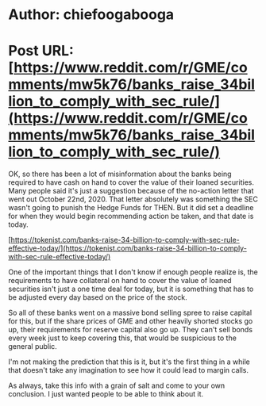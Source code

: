 # Author: chiefoogabooga
# Post URL: [https://www.reddit.com/r/GME/comments/mw5k76/banks_raise_34billion_to_comply_with_sec_rule/](https://www.reddit.com/r/GME/comments/mw5k76/banks_raise_34billion_to_comply_with_sec_rule/)


OK, so there has been a lot of misinformation about the banks being required to have cash on hand to cover the value of their loaned securities. Many people said it's just a suggestion because of the no-action letter that went out October 22nd, 2020. That letter absolutely was something the SEC wasn't going to punish the Hedge Funds for THEN. But it did set a deadline for when they would begin recommending action be taken, and that date is today.

[https://tokenist.com/banks-raise-34-billion-to-comply-with-sec-rule-effective-today/](https://tokenist.com/banks-raise-34-billion-to-comply-with-sec-rule-effective-today/)

One of the important things that I don't know if enough people realize is, the requirements to have collateral on hand to cover the value of loaned securities isn't just a one time deal for today, but it is something that has to be adjusted every day based on the price of the stock.

So all of these banks went on a massive bond selling spree to raise capital for this, but if the share prices of GME and other heavily shorted stocks go up, their requirements for reserve capital also go up. They can't sell bonds every week just to keep covering this, that would be suspicious to the general public.

I'm not making the prediction that this is it, but it's the first thing in a while that doesn't take any imagination to see how it could lead to margin calls.

As always, take this info with a grain of salt and come to your own conclusion. I just wanted people to be able to think about it.